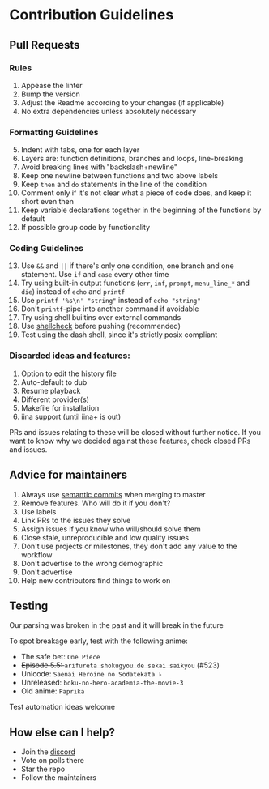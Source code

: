 # Contribution Guidelines

## Pull Requests

### Rules

1. Appease the linter
2. Bump the version
3. Adjust the Readme according to your changes (if applicable)
4. No extra dependencies unless absolutely necessary

### Formatting Guidelines
5. Indent with tabs, one for each layer
6. Layers are: function definitions, branches and loops, line-breaking
7. Avoid breaking lines with "backslash+newline"
8. Keep one newline between functions and two above labels
9. Keep `then` and `do` statements in the line of the condition
10. Comment only if it's not clear what a piece of code does, and keep it short even then
11. Keep variable declarations together in the beginning of the functions by default
12. If possible group code by functionality

### Coding Guidelines
13. Use `&&` and `||` if there's only one condition, one branch and one statement. 
Use `if` and `case` every other time
14. Try using built-in output functions (`err`, `inf`, `prompt`, `menu_line_*` and `die`) instead of `echo` and `printf`
15. Use `printf '%s\n' "string"` instead of `echo "string"`
16. Don't `printf`-pipe into another command if avoidable
17. Try using shell builtins over external commands
18. Use [shellcheck](https://github.com/koalaman/shellcheck) before pushing (recommended)
19. Test using the dash shell, since it's strictly posix compliant


### Discarded ideas and features:
1. Option to edit the history file
2. Auto-default to dub
3. Resume playback
4. Different provider(s)
5. Makefile for installation
6. iina support (until iina+ is out)

PRs and issues relating to these will be closed without further notice. 
If you want to know why we decided against these features, check closed PRs and issues.

## Advice for maintainers

1. Always use [semantic commits](https://gist.github.com/joshbuchea/6f47e86d2510bce28f8e7f42ae84c716) when merging to master
2. Remove features. Who will do it if you don't?
3. Use labels
4. Link PRs to the issues they solve
5. Assign issues if you know who will/should solve them
6. Close stale, unreproducible and low quality issues
7. Don't use projects or milestones, they don't add any value to the workflow
8. Don't advertise to the wrong demographic
9. Don't advertise
10. Help new contributors find things to work on

## Testing

Our parsing was broken in the past and it will break in the future

To spot breakage early, test with the following anime:

- The safe bet: `One Piece`
- ~~Episode 5.5: `arifureta shokugyou de sekai saikyou`~~ (#523)
- Unicode: `Saenai Heroine no Sodatekata ♭`
- Unreleased: `boku-no-hero-academia-the-movie-3`
- Old anime: `Paprika`

Test automation ideas welcome

## How else can I help?

- Join the [discord](https://discord.gg/aqu7GpqVmR)
- Vote on polls there
- Star the repo
- Follow the maintainers
